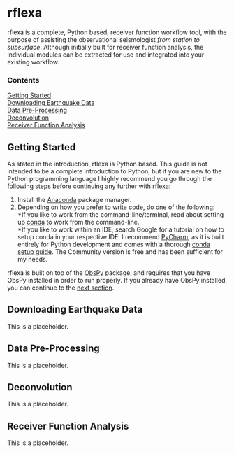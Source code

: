 # rflexa

rflexa is a complete, Python based, receiver function workflow tool, with the purpose of assisting the observational seismologist *from station to subsurface*. Although initially built for receiver function analysis, the individual modules can be extracted for use and integrated into your existing workflow.

### Contents
[Getting Started](#Getting-Started)  
[Downloading Earthquake Data](#Downloading-Earthquake-Data)  
[Data Pre-Processing](#Data-Pre-Processing)  
[Deconvolution](#Deconvolution)  
[Receiver Function Analysis](#Receiver-Function-Analysis)  

## Getting Started
As stated in the introduction, rflexa is Python based. This guide is not intended to be a complete introduction to Python, but if you are new to the Python programming language I highly recommend you go through the following steps before continuing any further with rflexa:

1. Install the [Anaconda](https://www.anaconda.com/distribution/) package manager.  
2. Depending on how you prefer to write code, do one of the following:  
  *If you like to work from the command-line/terminal, read about setting up [conda]() to work from the command-line.  
  *If you like to work within an IDE, search Google for a tutorial on how to setup conda in your respective IDE. I recommend [PyCharm](https://www.jetbrains.com/pycharm/download/#section=mac), as it is built entirely for Python development and comes with a thorough [conda setup guide](https://www.jetbrains.com/help/pycharm/conda-support-creating-conda-virtual-environment.html). The Community version is free and has been sufficient for my needs.

rflexa is built on top of the [ObsPy]() package, and requires that you have ObsPy installed in order to run properly. If you already have ObsPy installed, you can continue to the [next section](#Downloading-Earthquake-Data).


## Downloading Earthquake Data
This is a placeholder.

## Data Pre-Processing
This is a placeholder.

## Deconvolution
This is a placeholder.

## Receiver Function Analysis
This is a placeholder.
